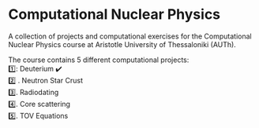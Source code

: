 # Computational Nuclear Physics
A collection of projects and computational exercises for the Computational Nuclear Physics course at Aristotle University of Thessaloniki (AUTh). 

The course contains 5 different computational projects:  
1️⃣: Deuterium ✔️  
:two: . Neutron Star Crust  
:three:. Radiodating  
:four:. Core scattering  
:five:. TOV Equations
